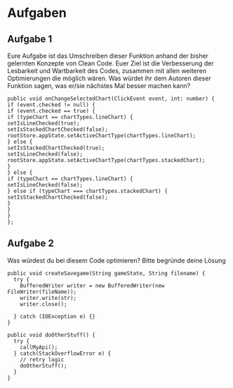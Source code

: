 # Aufgaben

## Aufgabe 1

Eure Aufgabe ist das Umschreiben dieser Funktion anhand der bisher gelernten Konzepte von Clean Code.
Euer Ziel ist die Verbesserung der Lesbarkeit und Wartbarkeit des Codes, zusammen mit allen weiteren Optimierungen die möglich wären. Was würdet ihr dem Autoren dieser Funktion sagen, was er/sie nächstes Mal besser machen kann?

``` 
public void onChangeSelectedChart(ClickEvent event, int: number) {
if (event.checked != null) {
if (event.checked == true) {
if (typeChart == chartTypes.lineChart) {
setIsLineChecked(true);
setIsStackedChartChecked(false);
rootStore.appState.setActiveChartType(chartTypes.lineChart);
} else {
setIsStackedChartChecked(true);
setIsLineChecked(false);
rootStore.appState.setActiveChartType(chartTypes.stackedChart);
}
} else {
if (typeChart == chartTypes.lineChart) {
setIsLineChecked(false);
} else if (typeChart === chartTypes.stackedChart) {
setIsStackedChartChecked(false);
}
}
}
};
``` 

## Aufgabe 2

Was würdest du bei diesem Code optimieren? Bitte begründe deine Lösung

```
public void createSavegame(String gameState, String filename) {
  try {
    BufferedWriter writer = new BufferedWriter(new FileWriter(fileName));
    writer.write(str);
    writer.close();

  } catch (IOException e) {}
}

public void doOtherStuff() {
  try {
    callMyApi();
  } catch(StackOverflowError e) {
    // retry logic
    doOtherStuff();
  }
}
```